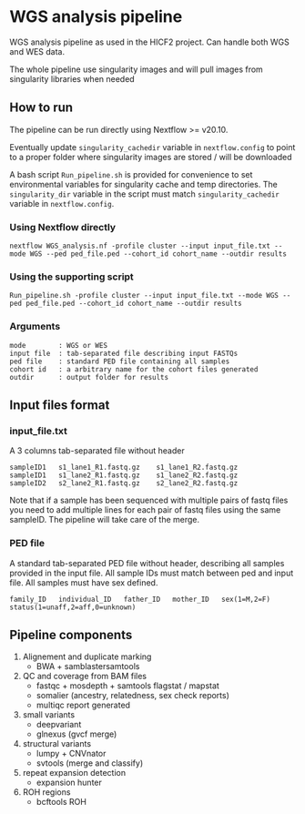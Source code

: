 # WGS analysis pipeline
WGS analysis pipeline as used in the HICF2 project. Can handle both WGS and WES data.

The whole pipeline use singularity images and will pull images from singularity libraries when needed

## How to run
The pipeline can be run directly using Nextflow >= v20.10.

Eventually update `singularity_cachedir` variable in `nextflow.config` to point to a proper folder where singularity images are stored / will be downloaded

A bash script `Run_pipeline.sh` is provided for convenience to set environmental variables for singularity cache and temp directories. The `singularity_dir` variable in the script must match `singularity_cachedir` variable in `nextflow.config`.

### Using Nextflow directly

```
nextflow WGS_analysis.nf -profile cluster --input input_file.txt --mode WGS --ped ped_file.ped --cohort_id cohort_name --outdir results
```

### Using the supporting script

```
Run_pipeline.sh -profile cluster --input input_file.txt --mode WGS --ped ped_file.ped --cohort_id cohort_name --outdir results
```

### Arguments

```
mode        : WGS or WES
input file  : tab-separated file describing input FASTQs
ped file    : standard PED file containing all samples
cohort id   : a arbitrary name for the cohort files generated
outdir      : output folder for results
```

## Input files format
### input_file.txt
A 3 columns tab-separated file without header

```
sampleID1   s1_lane1_R1.fastq.gz    s1_lane1_R2.fastq.gz
sampleID1   s1_lane2_R1.fastq.gz    s1_lane2_R2.fastq.gz
sampleID2   s2_lane2_R1.fastq.gz    s2_lane2_R2.fastq.gz
```

Note that if a sample has been sequenced with multiple pairs of fastq files you need to add multiple lines for each pair of fastq files using the same sampleID. The pipeline will take care of the merge.

### PED file
A standard tab-separated PED file without header, describing all samples provided in the input file. All sample IDs must match between ped and input file. All samples must have sex defined.

```
family_ID   individual_ID   father_ID   mother_ID   sex(1=M,2=F)    status(1=unaff,2=aff,0=unknown)
```

## Pipeline components
1. Alignement and duplicate marking
    - BWA + samblastersamtools
2. QC and coverage from BAM files
    - fastqc + mosdepth + samtools flagstat / mapstat
    - somalier (ancestry, relatedness, sex check reports) 
    - multiqc report generated
3. small variants
    - deepvariant
    - glnexus (gvcf merge)
4. structural variants
    - lumpy + CNVnator
    - svtools (merge and classify)
5. repeat expansion detection
    - expansion hunter
6. ROH regions
    - bcftools ROH